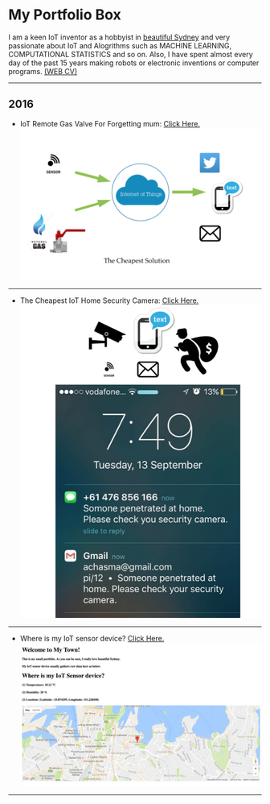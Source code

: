 # My Portfolio Box

I am a keen IoT inventor as a hobbyist in <a href="http://leehaesung.eu-gb.mybluemix.net/IoTDeviceLocation">beautiful Sydney</a> and very passionate about IoT and Alogrithms such as MACHINE LEARNING, COMPUTATIONAL STATISTICS and so on. Also, I have spent almost every day of the past 15 years making robots or electronic inventions or computer programs. <a href="http://leehaesung.eu-gb.mybluemix.net/mycv">(WEB CV)</a>

***

## 2016 
* IoT Remote Gas Valve For Forgetting mum: [Click Here.](https://github.com/leehaesung/01-PortfolioBox/blob/master/IoTGasValve.md)
![04Portfolio.png](https://github.com/leehaesung/01-PortfolioBox/blob/master/01_ImageBox/04Portfolio.png)

***

* The Cheapest IoT Home Security Camera: [Click Here.](https://github.com/leehaesung/01-PortfolioBox/blob/master/IoTHomeSecurityCamera.md)
![06portfolio_IoTsecrityCamera.png](https://github.com/leehaesung/01-PortfolioBox/blob/master/01_ImageBox/06portfolio_IoTsecrityCamera.png)

***

* Where is my IoT sensor device? [Click Here.](http://iotmaker.mybluemix.net/IoTDeviceLocation)
![IoT%20Temperature:HumidityGPSSensorOnGoogle%20Map.png](https://github.com/leehaesung/01-PortfolioBox/blob/master/01_ImageBox/IoT%20Temperature:HumidityGPSSensorOnGoogle%20Map.png)

***

